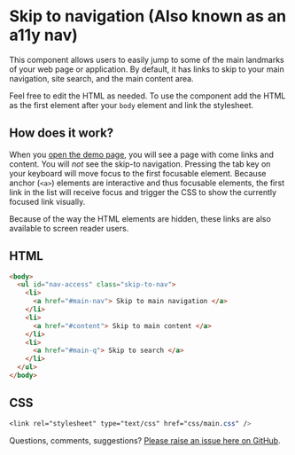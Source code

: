 # Skip to navigation (Also known as an a11y nav)

This component allows users to easily jump to some of the main landmarks of your web page or application. By default, it has links to skip to your main navigation, site search, and the main content area.

Feel free to edit the HTML as needed. To use the component add the HTML as the first element after your `body` element and link the stylesheet.

## How does it work?

When you [open the demo page](https://schalkneethling.github.io/common-components/components/skip-to-nav/), you will see a page with come links and content. You will _not_ see the skip-to navigation. Pressing the tab key on your keyboard will move focus to the first focusable element. Because anchor (`<a>`) elements are interactive and thus focusable elements, the first link in the list will receive focus and trigger the CSS to show the currently focused link visually.

Because of the way the HTML elements are hidden, these links are also available to screen reader users.

## HTML

```html
<body>
  <ul id="nav-access" class="skip-to-nav">
    <li>
      <a href="#main-nav"> Skip to main navigation </a>
    </li>
    <li>
      <a href="#content"> Skip to main content </a>
    </li>
    <li>
      <a href="#main-q"> Skip to search </a>
    </li>
  </ul>
</body>
```

## CSS

```css
<link rel="stylesheet" type="text/css" href="css/main.css" />
```

Questions, comments, suggestions? [Please raise an issue here on GitHub](https://github.com/schalkneethling/common-components/issues).
